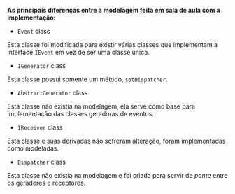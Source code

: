 
**As principais diferenças entre a modelagem feita em sala de aula com a implementação:**

- `Event` class

Esta classe foi modificada para existir várias classes que implementam a interface `IEvent` em vez de ser uma classe única.

- `IGenerator` class

Esta classe possui somente um método, `setDispatcher`.

- `AbstractGenerator` class

Esta classe não existia na modelagem, ela serve como base para implementação das classes geradoras de eventos.

- `IReceiver` class

Esta classe e suas derivadas não sofreram alteração, foram implementadas como modeladas.

- `Dispatcher` class

Esta classe não existia na modelagem e foi criada para servir de *ponte* entre os geradores e receptores.



